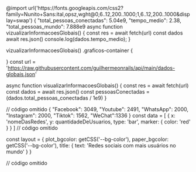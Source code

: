 <!DOCTYPE html>
<html lang="en">
<head>
    <meta charset="UTF-8">
    <meta name="viewport" content="width=device-width, initial-scale=1.0">
    <title>Document</title>
</head>
<body>

</body>
</html>
@import url('https://fonts.googleapis.com/css2?family=Nunito+Sans:ital,opsz,wght@0,6..12,200..1000;1,6..12,200..1000&display=swap')
{
  "total_pessoas_conectadas": 5.04e9,
  "tempo_medio": 2.38,
  "total_pessoas_mundo": 7.888e9
async function vizualizarInformacoesGlobais() {
  const res = await fetch(url)
  const dados await res.json()
  console.log(dados.tempo_medio);
}

vizualizarInformacoesGlobais()
.graficos-container {

}
const url = 'https://raw.githubusercontent.com/guilhermeonrails/api/main/dados-globais.json'

async function visualizarInformacoesGlobais() {
  const res = await fetch(url)
  const dados = await res.json()
  const pessoasConectadas = (dados.total_pessoas_conectadas / 1e9)
}

// código omitido
{
    "Facebook": 3049,
    "Youtube": 2491,
    "WhatsApp": 2000,
    "Instagram": 2000,
    "Tiktok": 1562,
    "WeChat":1336
}
const data = [
  {
    x: 'nomeDasRedes',
    y: quantidadeDeUsuarios,
    type: 'bar',
    marker: {
      color: 'red'
    }
  }
]
// código omitido

const layout = {
  plot_bgcolor: getCSS('--bg-color'),
  paper_bgcolor: getCSS('--bg-color'),
  title: {
    text: 'Redes sociais com mais usuários no mundo'
  }
}

// código omitido
